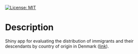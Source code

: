 [![License: MIT](https://img.shields.io/badge/License-MIT-yellow.svg)](https://opensource.org/licenses/MIT)

# Description 

Shiny app for evaluating the distribution of immigrants and their descendants by country of origin in Denmark ([link](https://javierelio.shinyapps.io/DK_migr_app/)).  
